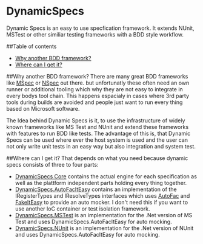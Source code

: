 # DynamicSpecs
Dynamic Specs is an easy to use specfication framework. It extends NUnit, MSTest or other similiar testing frameworks with a BDD style workflow.

##Table of contents
- [Why another BDD framework?](#why-another-bdd-framework?)
- [Where can I get it?](#Where-can-I-get-it)


##Why another BDD framework?
There are many great BDD frameworks like [MSpec](https://github.com/machine/machine.specifications) or [NSpec](http://nspec.org/) out there. but unfortunatly these often need an own runner or additional tooling which why they are not easy to integrate in every bodys tool chain. This happens espacialy in cases where 3rd party tools during builds are avoided and people just want to run every thing based on Microsoft software.

The Idea behind Dynamic Specs is it, to use the infrastructure of widely known frameworks like MS Test and NUnit and extend these frameworks with features to run BDD like tests. The advantage of this is, that Dynamic Specs can be used where ever the host system is used and the user can not only write unit tests in an easy way but also integration and system test.

##Where can I get it?
That depends on what you need because dynamic specs consists of three to four parts:
- [DynamicSpecs Core](https://www.nuget.org/packages/DynamicSpecs.Core/) contains the actual engine for each specification as well as the plattform independent parts holding every thing together.
- [DynamicSpecs.AutoFacItEasy](https://www.nuget.org/packages/DynamicSpecs.AutoFacItEasy/) contains an implementation of the IRegisterTypes and IResolveTypes interfaces which uses [AutoFac](http://autofac.org/) and [FakeItEasy](http://fakeiteasy.github.io/) to provide an auto mocker. I don't need this if you want to use another IoC container or test isolation framework.
- [DynamicSpecs.MSTest](https://www.nuget.org/packages/DynamicSpecs.Core/) is an implementation for the .Net version of MS Test and uses DynamicSpecs.AutoFacItEasy for auto mocking.
- [DynamicSpecs.NUnit](https://www.nuget.org/packages/DynamicSpecs.NUnit/) is an implementation for the .Net version of NUnit and uses DynamicSpecs.AutoFacItEasy for auto mocking.
 
